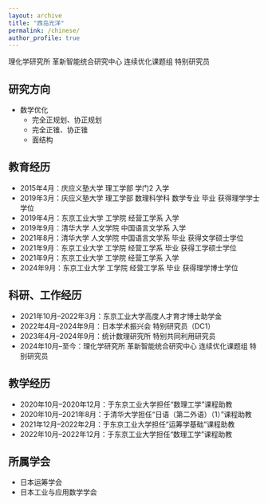```yaml
---
layout: archive
title: "西岛光洋"
permalink: /chinese/
author_profile: true
---
```

理化学研究所 革新智能统合研究中心 连续优化课题组 特别研究员<br>

## 研究方向
- 数学优化
  - 完全正规划、协正规划
  - 完全正锥、协正锥
  - 面结构

## 教育经历
- 2015年4月：庆应义塾大学 理工学部 学门2 入学
- 2019年3月：庆应义塾大学 理工学部 数理科学科 数学专业 毕业 获得理学学士学位
- 2019年4月：东京工业大学 工学院 经营工学系 入学
- 2019年9月：清华大学 人文学院 中国语言文学系 入学
- 2021年8月：清华大学 人文学院 中国语言文学系 毕业 获得文学硕士学位
- 2021年9月：东京工业大学 工学院 经营工学系 毕业 获得工学硕士学位
- 2021年9月：东京工业大学 工学院 经营工学系 入学
- 2024年9月：东京工业大学 工学院 经营工学系 毕业 获得理学博士学位

## 科研、工作经历
- 2021年10月–2022年3月：东京工业大学高度人才育才博士助学金
- 2022年4月–2024年9月：日本学术振兴会 特别研究员（DC1）
- 2023年4月–2024年9月：统计数理研究所 特别共同利用研究员
- 2024年10月–至今：理化学研究所 革新智能统合研究中心 连续优化课题组 特别研究员

## 教学经历
- 2020年10月–2020年12月：于东京工业大学担任“数理工学”课程助教
- 2020年10月–2021年8月：于清华大学担任“日语（第二外语）（1）”课程助教
- 2021年12月–2022年2月：于东京工业大学担任“运筹学基础”课程助教
- 2022年10月–2022年12月：于东京工业大学担任“数理工学”课程助教

## 所属学会
- 日本运筹学会
- 日本工业与应用数学学会
<!-- - 国际运筹学与管理科学学会
- 美国工业与应用数学学会 -->
